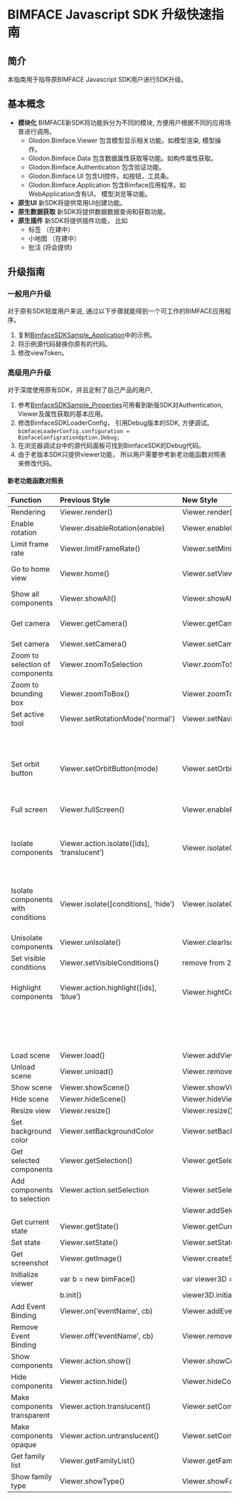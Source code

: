 # BIMFACE Javascript SDK 升级快速指南
## 简介
本指南用于指导原BIMFACE Javascript SDK用户进行SDK升级。

## 基本概念
- **模块化** BIMFACE新SDK将功能拆分为不同的模块, 方便用户根据不同的应用场景进行调用。
    - Glodon.Bimface.Viewer           包含模型显示相关功能。如模型渲染, 模型操作。
    - Glodon.Bimface.Data             包含数据属性获取等功能。如构件属性获取。
    - Glodon.Bimface.Authentication   包含验证功能。
    - Glodon.Bimface.UI               包含UI控件。如按钮，工具条。
    - Glodon.Bimface.Application      包含Bimface应用程序。如WebApplication含有UI， 模型浏览等功能。
- **原生UI** 新SDK将提供常用UI创建功能。 
- **原生数据获取** 新SDK将提供数据数据查询和获取功能。
- **原生插件** 新SDK将提供插件功能， 比如
    - 标签 （在建中）    
    - 小地图 （在建中）
    - 批注 (将会提供)

## 升级指南
### 一般用户升级

对于原有SDK轻度用户来说, 通过以下步骤就能得到一个可工作的BIMFACE应用程序。
1. 复制[BimfaceSDKSample_Application](https://github.com/bimface/js-sdk/blob/master/sample/BimfaceSDKSample_Application.html)中的示例。
2. 将示例源代码替换你原有的代码。
3. 修改viewToken。

### 高级用户升级
对于深度使用原有SDK，并且定制了自己产品的用户, 
1. 参考[BimfaceSDKSample_Properties](https://github.com/bimface/js-sdk/blob/master/sample/BimfaceSDKSample_Properties.html)可用看到新版SDK对Authentication, Viewer及属性获取的基本应用。
2. 修改BimfaceSDKLoaderConfig， 引用Debug版本的SDK, 方便调试。 <br>
`bimfaceLoaderConfig.configuration = BimfaceConfigrationOption.Debug;`
3. 在浏览器调试台中的源代码面板可找到BimfaceSDK的Debug代码。
4. 由于老版本SDK只提供viewer功能， 所以用户需要参考新老功能函数对照表来修改代码。

#### 新老功能函数对照表

|Function|Previous Style|New Style|Comment|
|:--|:--|:--|:--|
|Rendering|Viewer.render()|Viewer.render()||
|Enable rotation|Viewer.disableRotation(enable)|Viewer.enableOrbit(isEnabled)|Valid values are true and false. Defaut is true.|
|Limit frame rate|Viewer.limitFrameRate()|Viewer.setMinimumFPS(num)|The minimal value should be 4.|
|Go to home view|Viewer.home()|Viewer.setView(ViewOption.Home)|ViewOption could be values supported by cloud viewer.|
|Show all components|Viewer.showAll()|Viewer.showAllComponents()||
|Get camera|Viewer.getCamera()|Viewer.getCameraStatus()|The camera status is an object, instead of a string.|
|Set camera|Viewer.setCamera()|Viewer.setCameraStatus(status)||
|Zoom to selection of components|Viewer.zoomToSelection|Viewr.zoomToSelectedComponents()||
|Zoom to bounding box|Viewer.zoomToBox()|Viewer.zoomToBoundingBox(bbox)|bbox should be an object with Point3D members.|
|Set active tool|Viewer.setRotationMode('normal')|Viewer.setNavigationMode(NavigationMode.Select)|1. For 3D only .|
||||2. NavigationMode values are Select, Fly, Zoom and Orbit.|
|Set orbit button|Viewer.setOrbitButton(mode)|Viewer.setOrbitButton(OrbitButton.Left)|1. Default to use left button to orbit.|
||||2. OrbitButton options are Left and Right.|
|Full screen|Viewer.fullScreen()|Viewer.enableFullScreen(true)|1. Valid values are true and false.|
|Isolate components|Viewer.action.isolate([ids], ‘translucent’)|Viewer.isolateComponentsById([ids], IsolationOption.MakeOthersTranslucent)|IsolationOption values are MakeOthersTranslucent and HideOthers. Default is MakeOthersTranslucent.|
|Isolate components with conditions|Viewer.isolate([conditions], ‘hide’)|Viewer.isolateComponentsByObjectData([conditions], IsolationOption.HideOthers)|IsolationOption values are MakeOthersTranslucent and HideOthers. Default is MakeOthersTranslucent.|
|Unisolate components|Viewer.unIsolate()|Viewer.clearIsolation()||
|Set visible conditions|Viewer.setVisibleConditions()|remove from 2.0||
|Highlight components|Viewer.action.highlight([ids], ‘blue’)|Viewer.hightComponent([ids], ColorOption.Blue, name)|1. ColorOption values are Blue, Red, Yellow, Green and rainbow colors.|
||||2. Pass a color object. Color should be an object with red, green, blue, alpha members.|
|Load scene|Viewer.load()|Viewer.addView||
|Unload scene|Viewer.unload()|Viewer.removeView|TBD Haizhen and Samuel to clarify.|
|Show scene|Viewer.showScene()|Viewer.showView()||
|Hide scene|Viewer.hideScene()|Viewer.hideView()||
|Resize view|Viewer.resize()|Viewer.resize()||
|Set background color|Viewer.setBackgroundColor|Viewer.setBackgroundColor(color)|Color should be an object or ColorOption.|
|Get selected components|Viewer.getSelection()|Viewer.getSelectedComponents()||
|Add components to selection|Viewer.action.setSelection|Viewer.setSelectedComponentsById(ids)||
|||Viewer.addSelectedComponentsById(ids)||
|Get current state|Viewer.getState()|Viewer.getCurrentState()||
|Set state|Viewer.setState()|Viewer.setState()||
|Get screenshot|Viewer.getImage()|Viewer.createSnapshot()||
|Initialize viewer|var b = new bimFace()|var viewer3D = new Glodon.Bimface.Viewer.Viewer3D();|config is an object.|
||b.init()|viewer3D.initialize(config)||
|Add Event Binding|Viewer.on(‘eventName’, cb)|Viewer.addEventListener(ViewerEvent, cb)|ViewerEvent is enum and the values are TBD|
|Remove Event Binding|Viewer.off(‘eventName’, cb)|Viewer.removeEventListener(ViewerEvent, cb)|ViewerEvent is enum and the values are TBD|
|Show components|Viewer.action.show()|Viewer.showComponents||
|Hide components|Viewer.action.hide()|Viewer.hideComponents()||
|Make components transparent|Viewer.action.translucent()|Viewer.setComponentsOpacity([ids],  OpacityOption.Translucent)||
|Make components opaque|Viewer.action.untranslucent()|Viewer.setComponentsOpacity([ids], OpacityOption.Opaque)||
|Get family list|Viewer.getFamilyList()|Viewer.getFamilyTypes()|For RfaView only.|
|Show family type|Viewer.showType()|Viewer.showFamilyTypeById(id)|For RfaView only|







